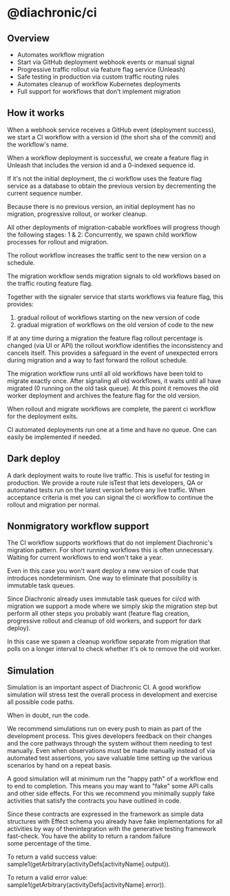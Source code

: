 # @diachronic/ci

## Overview
- Automates workflow migration
- Start via GitHub deployment webhook events or manual signal
- Progressive traffic rollout via feature flag service (Unleash)
- Safe testing in production via custom traffic routing rules
- Automates cleanup of workflow Kubernetes deployments
- Full support for workflows that don't implement migration

## How it works
When a webhook service receives a GitHub event (deployment success), we start a CI workflow with a version id (the short sha of the commit) and the workflow's name. 

When a workflow deployment is successful, we create a feature flag in Unleash that includes the version id and a 0-indexed sequence id. 

If it's not the initial deployment, the ci workflow uses the feature flag service as a database to obtain the previous version by decrementing the current sequence number.

Because there is no previous version, an initial deployment has no migration, progressive rollout, or worker cleanup. 

All other deployments of migration-cabable workfloes will progress though the following stages:
1 & 2:
Concurrently, we spawn child workflow processes for rollout and migration. 

The rollout workflow increases the traffic sent to the new version on a schedule. 

The migration workflow sends migration signals to old workflows based on the traffic routing feature flag.

Together with the signaler service that starts workflows via feature flag, this provides:
1. gradual rollout of workflows starting on the new version of code
2. gradual migration of workflows on the old version of code to the new

If at any time during a migration the feature flag rollout percentage is changed (via UI or API) the rollout workflow identifies the inconsistency and cancels itself. This provides a safeguard in the event of unexpected errors during migration and a way to fast forward the rollout schedule.

The migration workflow runs until all old workflows have been told to migrate exactly once. After signaling all old workflows, it waits until all have migrated (0 running on the old task queue). At this point it removes the old worker deployment and archives the feature flag for the old version. 

When rollout and migrate workflows are complete, the parent ci workflow for the deployment exits. 

CI automated deployments run one at a time and have no queue. One can easily be implemented if needed.

## Dark deploy
A dark deployment waits to route live traffic. This is useful for testing in production. We provide a route rule isTest that lets developers, QA or automated tests run on the latest version before any live traffic. When acceptance criteria is met you can signal the ci workflow to continue the rollout and migration per normal. 

## Nonmigratory workflow support
The CI workflow supports workflows that do not implement Diachronic's migration pattern. For short running workflows this is often unnecessary. Waiting for current workflows to end won't take a year. 

Even in this case you won't want deploy a new version of code that introduces nondeterminism. One way to eliminate that possibility is immutable task queues. 

Since Diachronic already uses immutable task queues for ci/cd with migration we support a mode where we simply skip the migration step but perform all other steps you probably want (feature flag creation, progressive rollout and cleanup of old workers, and support for dark deploy). 

In this case we spawn a cleanup workflow separate from migration that polls on a longer interval to check whether it's ok to remove the old worker. 

## Simulation
Simulation is an important aspect of Diachronic CI. A good workflow simulation will stress test the overall process in development and exercise all possible code paths. 

When in doubt, run the code. 

We recommend simulations run on every push to main as part of the development process. This gives developers feedback on their changes and the core pathways through the system without them needing to test manually. Even when observations must be made manually instead of via automated test assertions, you save valuable time setting up the various scenarios by hand on a repeat basis. 

A good simulation will at minimum run the "happy path" of a workflow end to end to completion. This means you may want to "fake" some API calls and other side effects. For this we recommend you minimally supply fake activities that satisfy the contracts you have outlined in code. 

Since these contracts are expressed in the framework as simple data structures with Effect schema you already have fake implementations for all activities by way of thenintegration with the generative testing framework fast-check. You have the ability to return a random failure  
some percentage of the time. 

To return a valid success value: sample1(getArbitrary(activityDefs[activityName].output)). 

To return a valid error value: sample1(getArbitrary(activityDefs[activityName].error)). 
